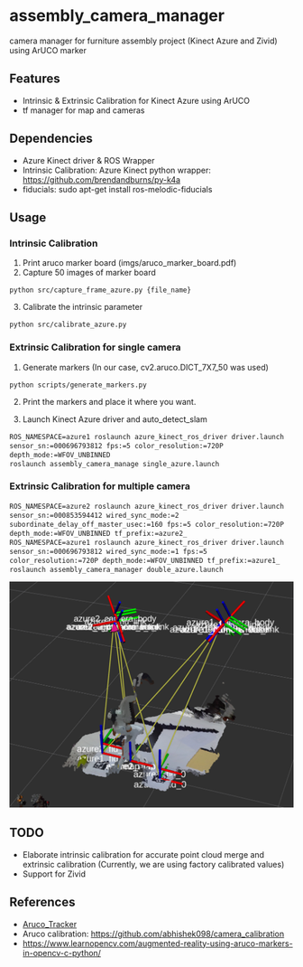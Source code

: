 # assembly_camera_manager
camera manager for furniture assembly project (Kinect Azure and Zivid) using ArUCO marker

## Features

- Intrinsic & Extrinsic Calibration for Kinect Azure using ArUCO
- tf manager for map and cameras

## Dependencies

- Azure Kinect driver & ROS Wrapper
- Intrinsic Calibration: Azure Kinect python wrapper: https://github.com/brendandburns/py-k4a
- fiducials: sudo apt-get install ros-melodic-fiducials


## Usage

### Intrinsic Calibration

1. Print aruco marker board (imgs/aruco_marker_board.pdf)
2. Capture 50 images of marker board 
```
python src/capture_frame_azure.py {file_name}
```
3. Calibrate the intrinsic parameter 
```
python src/calibrate_azure.py
```

### Extrinsic Calibration for single camera

1. Generate markers (In our case, cv2.aruco.DICT_7X7_50 was used)
```
python scripts/generate_markers.py 
```
2. Print the markers and place it where you want.

3. Launch Kinect Azure driver and auto_detect_slam
```
ROS_NAMESPACE=azure1 roslaunch azure_kinect_ros_driver driver.launch sensor_sn:=000696793812 fps:=5 color_resolution:=720P depth_mode:=WFOV_UNBINNED
roslaunch assembly_camera_manage single_azure.launch
```

### Extrinsic Calibration for multiple camera

```
ROS_NAMESPACE=azure2 roslaunch azure_kinect_ros_driver driver.launch sensor_sn:=000853594412 wired_sync_mode:=2 subordinate_delay_off_master_usec:=160 fps:=5 color_resolution:=720P depth_mode:=WFOV_UNBINNED tf_prefix:=azure2_
ROS_NAMESPACE=azure1 roslaunch azure_kinect_ros_driver driver.launch sensor_sn:=000696793812 wired_sync_mode:=1 fps:=5 color_resolution:=720P depth_mode:=WFOV_UNBINNED tf_prefix:=azure1_
roslaunch assembly_camera_manager double_azure.launch
```

![demo](imgs/ec_example.png)

## TODO

- Elaborate intrinsic calibration for accurate point cloud merge and extrinsic calibration (Currently, we are using factory calibrated values)
- Support for Zivid

## References

- [Aruco_Tracker](https://github.com/njanirudh/Aruco_Tracker)
- Aruco calibration: https://github.com/abhishek098/camera_calibration
- https://www.learnopencv.com/augmented-reality-using-aruco-markers-in-opencv-c-python/




